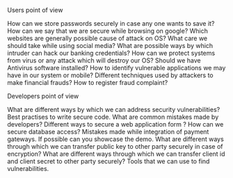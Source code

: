 Users point of view

How can we store passwords securely in case any one wants to save it?
How can we say that we are secure while browsing on google? Which websites are generally possible cause of attack on OS?
What care we should take while using social media?
What are possible ways by which intruder can hack our banking credentials?
How can we protect systems from virus or any attack which will destroy our OS? Should we have Antivirus software installed?
How to identify vulnerable applications we may have in our system or mobile?
Different techniques used by attackers to make financial frauds?
How to register fraud complaint?
 
Developers point of view 

What are different ways by which we can address security vulnerabilities? 
Best practises to write secure code. What are common mistakes made by developers?
Different ways to secure a web application form ?
How can we secure database access?
Mistakes made while integration of payment gateways. If possible can you showcase the demo.
What are different ways through which we can transfer public key to other party securely in case of encryption?
What are different ways through which we can transfer client id and client secret to other party securely? 
Tools that we can use to find vulnerabilities.
